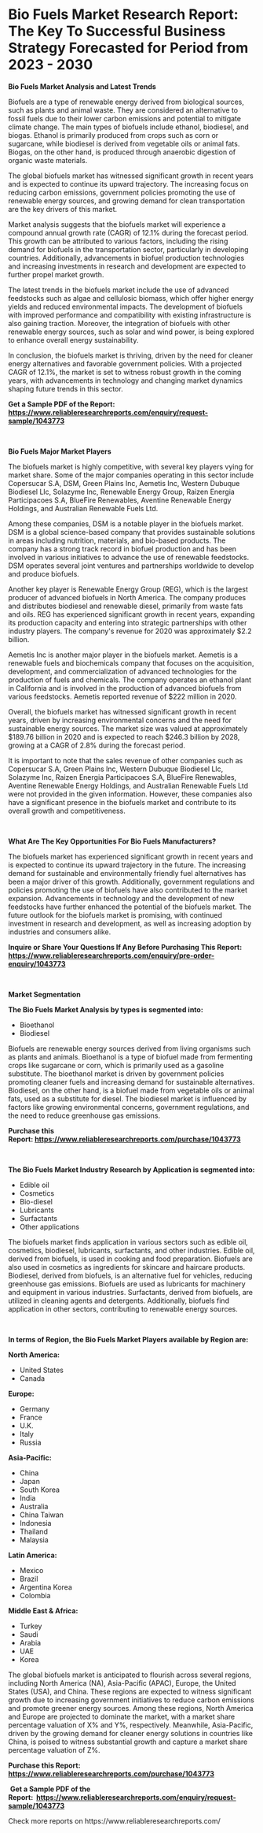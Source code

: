 <p><h1>Bio Fuels Market Research Report: The Key To Successful Business Strategy Forecasted for Period from 2023 - 2030</h1></p><p><strong>Bio Fuels Market Analysis and Latest Trends</strong></p>
<p><p>Biofuels are a type of renewable energy derived from biological sources, such as plants and animal waste. They are considered an alternative to fossil fuels due to their lower carbon emissions and potential to mitigate climate change. The main types of biofuels include ethanol, biodiesel, and biogas. Ethanol is primarily produced from crops such as corn or sugarcane, while biodiesel is derived from vegetable oils or animal fats. Biogas, on the other hand, is produced through anaerobic digestion of organic waste materials.</p><p>The global biofuels market has witnessed significant growth in recent years and is expected to continue its upward trajectory. The increasing focus on reducing carbon emissions, government policies promoting the use of renewable energy sources, and growing demand for clean transportation are the key drivers of this market.</p><p>Market analysis suggests that the biofuels market will experience a compound annual growth rate (CAGR) of 12.1% during the forecast period. This growth can be attributed to various factors, including the rising demand for biofuels in the transportation sector, particularly in developing countries. Additionally, advancements in biofuel production technologies and increasing investments in research and development are expected to further propel market growth.</p><p>The latest trends in the biofuels market include the use of advanced feedstocks such as algae and cellulosic biomass, which offer higher energy yields and reduced environmental impacts. The development of biofuels with improved performance and compatibility with existing infrastructure is also gaining traction. Moreover, the integration of biofuels with other renewable energy sources, such as solar and wind power, is being explored to enhance overall energy sustainability.</p><p>In conclusion, the biofuels market is thriving, driven by the need for cleaner energy alternatives and favorable government policies. With a projected CAGR of 12.1%, the market is set to witness robust growth in the coming years, with advancements in technology and changing market dynamics shaping future trends in this sector.</p></p>
<p><strong>Get a Sample PDF of the Report:&nbsp; <a href="https://www.reliableresearchreports.com/enquiry/request-sample/1043773">https://www.reliableresearchreports.com/enquiry/request-sample/1043773</a></strong></p>
<p>&nbsp;</p>
<p><strong>Bio Fuels Major Market Players</strong></p>
<p><p>The biofuels market is highly competitive, with several key players vying for market share. Some of the major companies operating in this sector include Copersucar S.A, DSM, Green Plains Inc, Aemetis Inc, Western Dubuque Biodiesel Llc, Solazyme Inc, Renewable Energy Group, Raizen Energia Participacoes S.A, BlueFire Renewables, Aventine Renewable Energy Holdings, and Australian Renewable Fuels Ltd.</p><p>Among these companies, DSM is a notable player in the biofuels market. DSM is a global science-based company that provides sustainable solutions in areas including nutrition, materials, and bio-based products. The company has a strong track record in biofuel production and has been involved in various initiatives to advance the use of renewable feedstocks. DSM operates several joint ventures and partnerships worldwide to develop and produce biofuels.</p><p>Another key player is Renewable Energy Group (REG), which is the largest producer of advanced biofuels in North America. The company produces and distributes biodiesel and renewable diesel, primarily from waste fats and oils. REG has experienced significant growth in recent years, expanding its production capacity and entering into strategic partnerships with other industry players. The company's revenue for 2020 was approximately $2.2 billion.</p><p>Aemetis Inc is another major player in the biofuels market. Aemetis is a renewable fuels and biochemicals company that focuses on the acquisition, development, and commercialization of advanced technologies for the production of fuels and chemicals. The company operates an ethanol plant in California and is involved in the production of advanced biofuels from various feedstocks. Aemetis reported revenue of $222 million in 2020.</p><p>Overall, the biofuels market has witnessed significant growth in recent years, driven by increasing environmental concerns and the need for sustainable energy sources. The market size was valued at approximately $189.76 billion in 2020 and is expected to reach $246.3 billion by 2028, growing at a CAGR of 2.8% during the forecast period.</p><p>It is important to note that the sales revenue of other companies such as Copersucar S.A, Green Plains Inc, Western Dubuque Biodiesel Llc, Solazyme Inc, Raizen Energia Participacoes S.A, BlueFire Renewables, Aventine Renewable Energy Holdings, and Australian Renewable Fuels Ltd were not provided in the given information. However, these companies also have a significant presence in the biofuels market and contribute to its overall growth and competitiveness.</p></p>
<p>&nbsp;</p>
<p><strong>What Are The Key Opportunities For Bio Fuels Manufacturers?</strong></p>
<p><p>The biofuels market has experienced significant growth in recent years and is expected to continue its upward trajectory in the future. The increasing demand for sustainable and environmentally friendly fuel alternatives has been a major driver of this growth. Additionally, government regulations and policies promoting the use of biofuels have also contributed to the market expansion. Advancements in technology and the development of new feedstocks have further enhanced the potential of the biofuels market. The future outlook for the biofuels market is promising, with continued investment in research and development, as well as increasing adoption by industries and consumers alike.</p></p>
<p><strong>Inquire or Share Your Questions If Any Before Purchasing This Report: <a href="https://www.reliableresearchreports.com/enquiry/pre-order-enquiry/1043773">https://www.reliableresearchreports.com/enquiry/pre-order-enquiry/1043773</a></strong></p>
<p>&nbsp;</p>
<p><strong>Market Segmentation</strong></p>
<p><strong>The Bio Fuels Market Analysis by types is segmented into:</strong></p>
<p><ul><li>Bioethanol</li><li>Biodiesel</li></ul></p>
<p><p>Biofuels are renewable energy sources derived from living organisms such as plants and animals. Bioethanol is a type of biofuel made from fermenting crops like sugarcane or corn, which is primarily used as a gasoline substitute. The bioethanol market is driven by government policies promoting cleaner fuels and increasing demand for sustainable alternatives. Biodiesel, on the other hand, is a biofuel made from vegetable oils or animal fats, used as a substitute for diesel. The biodiesel market is influenced by factors like growing environmental concerns, government regulations, and the need to reduce greenhouse gas emissions.</p></p>
<p><strong>Purchase this Report:&nbsp;<a href="https://www.reliableresearchreports.com/purchase/1043773">https://www.reliableresearchreports.com/purchase/1043773</a></strong></p>
<p>&nbsp;</p>
<p><strong>The Bio Fuels Market Industry Research by Application is segmented into:</strong></p>
<p><ul><li>Edible oil</li><li>Cosmetics</li><li>Bio-diesel</li><li>Lubricants</li><li>Surfactants</li><li>Other applications</li></ul></p>
<p><p>The biofuels market finds application in various sectors such as edible oil, cosmetics, biodiesel, lubricants, surfactants, and other industries. Edible oil, derived from biofuels, is used in cooking and food preparation. Biofuels are also used in cosmetics as ingredients for skincare and haircare products. Biodiesel, derived from biofuels, is an alternative fuel for vehicles, reducing greenhouse gas emissions. Biofuels are used as lubricants for machinery and equipment in various industries. Surfactants, derived from biofuels, are utilized in cleaning agents and detergents. Additionally, biofuels find application in other sectors, contributing to renewable energy sources.</p></p>
<p>&nbsp;</p>
<p><strong>In terms of Region, the Bio Fuels Market Players available by Region are:</strong></p>
<p>
    <p> <strong> North America: </strong>
        <ul>
            <li>United States</li>
            <li>Canada</li>
        </ul>
        </p> 
    <p> <strong> Europe: </strong>
        <ul>
            <li>Germany</li>
            <li>France</li>
            <li>U.K.</li>
            <li>Italy</li>
            <li>Russia</li>
        </ul>
        </p> 
    <p> <strong> Asia-Pacific: </strong>
        <ul>
            <li>China</li>
            <li>Japan</li>
            <li>South Korea</li>
            <li>India</li>
            <li>Australia</li>
            <li>China Taiwan</li>
            <li>Indonesia</li>
            <li>Thailand</li>
            <li>Malaysia</li>
        </ul>
        </p> 
    <p> <strong> Latin America: </strong>
        <ul>
            <li>Mexico</li>
            <li>Brazil</li>
            <li>Argentina Korea</li>
            <li>Colombia</li>
        </ul>
        </p> 
    <p> <strong> Middle East & Africa: </strong>
        <ul>
            <li>Turkey</li>
            <li>Saudi</li>
            <li>Arabia</li>
            <li>UAE</li>
            <li>Korea</li>
        </ul>
    </p>
    </p>
<p><p>The global biofuels market is anticipated to flourish across several regions, including North America (NA), Asia-Pacific (APAC), Europe, the United States (USA), and China. These regions are expected to witness significant growth due to increasing government initiatives to reduce carbon emissions and promote greener energy sources. Among these regions, North America and Europe are projected to dominate the market, with a market share percentage valuation of X% and Y%, respectively. Meanwhile, Asia-Pacific, driven by the growing demand for cleaner energy solutions in countries like China, is poised to witness substantial growth and capture a market share percentage valuation of Z%.</p></p>
<p><strong>Purchase this Report: <a href="https://www.reliableresearchreports.com/purchase/1043773">https://www.reliableresearchreports.com/purchase/1043773</a></strong></p>
<p>&nbsp;<strong>Get a Sample PDF of the Report:&nbsp;&nbsp;<a href="https://www.reliableresearchreports.com/enquiry/request-sample/1043773">https://www.reliableresearchreports.com/enquiry/request-sample/1043773</a></strong></p>
<p><strong></strong></p>
<p>Check more reports on https://www.reliableresearchreports.com/</p>